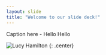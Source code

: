 ```yaml
---
layout: slide
title: "Welcome to our slide deck!"
---
```


Caption here - Hello Hello

![Lucy Hamilton](https://avatars.githubusercontent.com/u/116550008?s=400&v=4)
{: .center}

